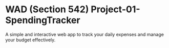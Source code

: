 # WAD (Section 542) Project-01-SpendingTracker
A simple and interactive web app to track your daily expenses and manage your budget effectively.
